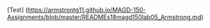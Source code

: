 [Test] (https://armstrontg11.github.io/MAGD-150-Assignments/blob/master/READMEs18magd150lab05_Armstrong.md)
